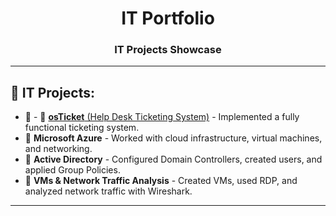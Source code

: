<h1 align="center">IT Portfolio</h1>
<h3 align="center">IT Projects Showcase</h3>

---

## 🚀 IT Projects:

- 🔹 - 🔹 [**osTicket** (Help Desk Ticketing System)](https://github.com/cn205000/IT-Portfolio/tree/main/OSTicket) - Implemented a fully functional ticketing system.
- 🔹 **Microsoft Azure** - Worked with cloud infrastructure, virtual machines, and networking.
- 🔹 **Active Directory** - Configured Domain Controllers, created users, and applied Group Policies.
- 🔹 **VMs & Network Traffic Analysis** - Created VMs, used RDP, and analyzed network traffic with Wireshark.

---
